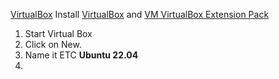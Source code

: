 [VirtualBox](https://www.virtualbox.org/)
Install [VirtualBox](https://www.virtualbox.org/wiki/Downloads) and [VM VirtualBox Extension Pack](https://www.virtualbox.org/wiki/Downloads)

1. Start Virtual Box
2. Click on New.
3. Name it ETC **Ubuntu 22.04** 
4. 